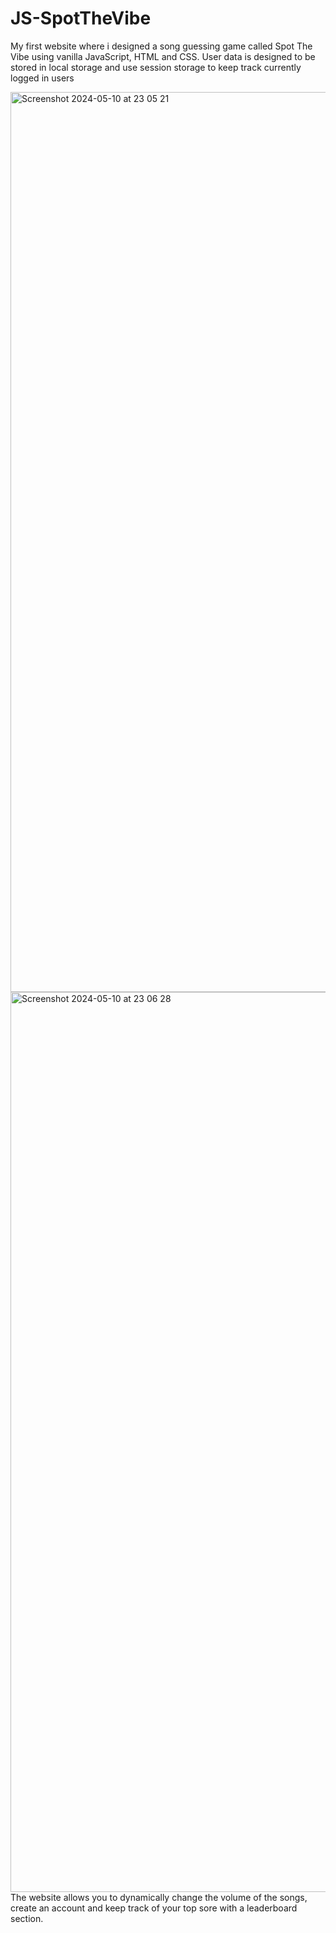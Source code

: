 # JS-SpotTheVibe
My first website where i designed a song guessing game called Spot The Vibe using vanilla JavaScript, HTML and CSS. User data is designed to be stored in local storage and use session storage to keep track currently logged in users

<img width="1440" alt="Screenshot 2024-05-10 at 23 05 21" src="https://github.com/J-Wynter/JS-SpotTheVibe/assets/148533652/c47e2f19-4532-4035-9212-4e77369915f3">

<img width="1440" alt="Screenshot 2024-05-10 at 23 06 28" src="https://github.com/J-Wynter/JS-SpotTheVibe/assets/148533652/fef1afc7-4015-445c-98b3-193e310c1295">
The website allows you to dynamically change the volume of the songs, create an account and keep track of your top sore with a leaderboard section.
